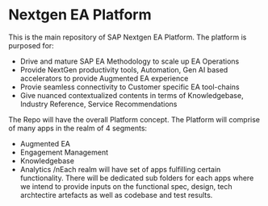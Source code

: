 # Nextgen EA Platform
This is the main repository of SAP Nextgen EA Platform.
The platform is purposed for:
* Drive and mature SAP EA Methodology to scale up EA Operations
* Provide NextGen productivity tools, Automation, Gen AI based accelerators to provide Augmented EA experience
* Provie seamless connectivity to Customer specific EA tool-chains
* Give nuanced contextualized contents in terms of Knowledgebase, Industry Reference, Service Recommendations

The Repo will have the overall Platform concept. The Platform will comprise of many apps in the realm of 4 segments:
* Augmented EA
* Engagement Management
* Knowledgebase
* Analytics
/nEach realm will have set of apps fulfilling certain functionality. There will be dedicated sub folders for each apps where we intend to provide inputs on the functional spec, design, tech archtectire artefacts as well as codebase and test results.
